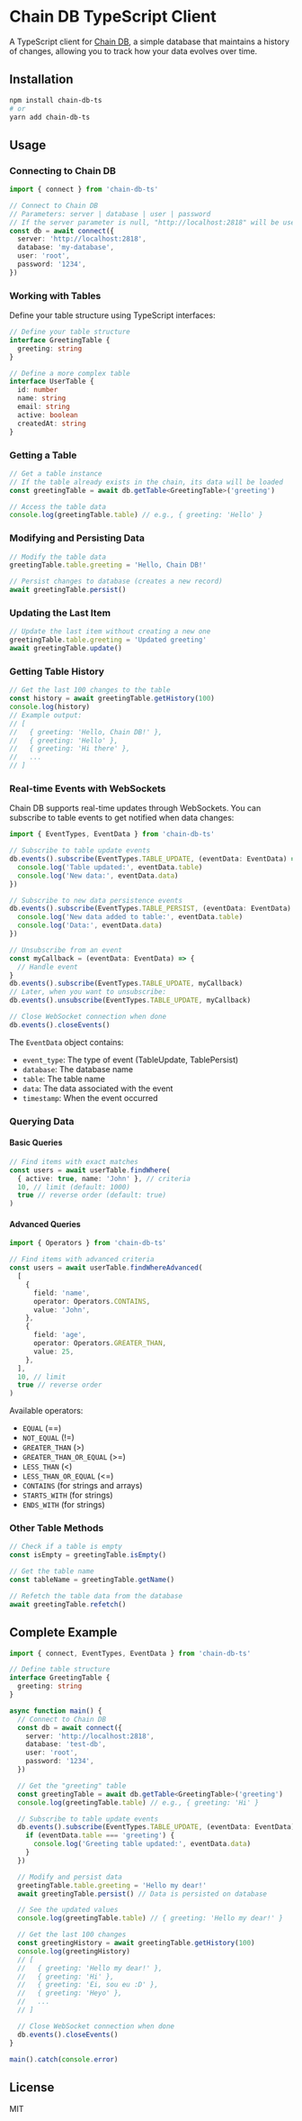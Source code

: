 # Chain DB TypeScript Client

A TypeScript client for [Chain DB](https://github.com/wpdas/chain-db), a simple database that maintains a history of changes, allowing you to track how your data evolves over time.

## Installation

```bash
npm install chain-db-ts
# or
yarn add chain-db-ts
```

## Usage

### Connecting to Chain DB

```typescript
import { connect } from 'chain-db-ts'

// Connect to Chain DB
// Parameters: server | database | user | password
// If the server parameter is null, "http://localhost:2818" will be used as default
const db = await connect({
  server: 'http://localhost:2818',
  database: 'my-database',
  user: 'root',
  password: '1234',
})
```

### Working with Tables

Define your table structure using TypeScript interfaces:

```typescript
// Define your table structure
interface GreetingTable {
  greeting: string
}

// Define a more complex table
interface UserTable {
  id: number
  name: string
  email: string
  active: boolean
  createdAt: string
}
```

### Getting a Table

```typescript
// Get a table instance
// If the table already exists in the chain, its data will be loaded
const greetingTable = await db.getTable<GreetingTable>('greeting')

// Access the table data
console.log(greetingTable.table) // e.g., { greeting: 'Hello' }
```

### Modifying and Persisting Data

```typescript
// Modify the table data
greetingTable.table.greeting = 'Hello, Chain DB!'

// Persist changes to database (creates a new record)
await greetingTable.persist()
```

### Updating the Last Item

```typescript
// Update the last item without creating a new one
greetingTable.table.greeting = 'Updated greeting'
await greetingTable.update()
```

### Getting Table History

```typescript
// Get the last 100 changes to the table
const history = await greetingTable.getHistory(100)
console.log(history)
// Example output:
// [
//   { greeting: 'Hello, Chain DB!' },
//   { greeting: 'Hello' },
//   { greeting: 'Hi there' },
//   ...
// ]
```

### Real-time Events with WebSockets

Chain DB supports real-time updates through WebSockets. You can subscribe to table events to get notified when data changes:

```typescript
import { EventTypes, EventData } from 'chain-db-ts'

// Subscribe to table update events
db.events().subscribe(EventTypes.TABLE_UPDATE, (eventData: EventData) => {
  console.log('Table updated:', eventData.table)
  console.log('New data:', eventData.data)
})

// Subscribe to new data persistence events
db.events().subscribe(EventTypes.TABLE_PERSIST, (eventData: EventData) => {
  console.log('New data added to table:', eventData.table)
  console.log('Data:', eventData.data)
})

// Unsubscribe from an event
const myCallback = (eventData: EventData) => {
  // Handle event
}
db.events().subscribe(EventTypes.TABLE_UPDATE, myCallback)
// Later, when you want to unsubscribe:
db.events().unsubscribe(EventTypes.TABLE_UPDATE, myCallback)

// Close WebSocket connection when done
db.events().closeEvents()
```

The `EventData` object contains:

- `event_type`: The type of event (TableUpdate, TablePersist)
- `database`: The database name
- `table`: The table name
- `data`: The data associated with the event
- `timestamp`: When the event occurred

### Querying Data

#### Basic Queries

```typescript
// Find items with exact matches
const users = await userTable.findWhere(
  { active: true, name: 'John' }, // criteria
  10, // limit (default: 1000)
  true // reverse order (default: true)
)
```

#### Advanced Queries

```typescript
import { Operators } from 'chain-db-ts'

// Find items with advanced criteria
const users = await userTable.findWhereAdvanced(
  [
    {
      field: 'name',
      operator: Operators.CONTAINS,
      value: 'John',
    },
    {
      field: 'age',
      operator: Operators.GREATER_THAN,
      value: 25,
    },
  ],
  10, // limit
  true // reverse order
)
```

Available operators:

- `EQUAL` (==)
- `NOT_EQUAL` (!=)
- `GREATER_THAN` (>)
- `GREATER_THAN_OR_EQUAL` (>=)
- `LESS_THAN` (<)
- `LESS_THAN_OR_EQUAL` (<=)
- `CONTAINS` (for strings and arrays)
- `STARTS_WITH` (for strings)
- `ENDS_WITH` (for strings)

### Other Table Methods

```typescript
// Check if a table is empty
const isEmpty = greetingTable.isEmpty()

// Get the table name
const tableName = greetingTable.getName()

// Refetch the table data from the database
await greetingTable.refetch()
```

## Complete Example

```typescript
import { connect, EventTypes, EventData } from 'chain-db-ts'

// Define table structure
interface GreetingTable {
  greeting: string
}

async function main() {
  // Connect to Chain DB
  const db = await connect({
    server: 'http://localhost:2818',
    database: 'test-db',
    user: 'root',
    password: '1234',
  })

  // Get the "greeting" table
  const greetingTable = await db.getTable<GreetingTable>('greeting')
  console.log(greetingTable.table) // e.g., { greeting: 'Hi' }

  // Subscribe to table update events
  db.events().subscribe(EventTypes.TABLE_UPDATE, (eventData: EventData) => {
    if (eventData.table === 'greeting') {
      console.log('Greeting table updated:', eventData.data)
    }
  })

  // Modify and persist data
  greetingTable.table.greeting = 'Hello my dear!'
  await greetingTable.persist() // Data is persisted on database

  // See the updated values
  console.log(greetingTable.table) // { greeting: 'Hello my dear!' }

  // Get the last 100 changes
  const greetingHistory = await greetingTable.getHistory(100)
  console.log(greetingHistory)
  // [
  //   { greeting: 'Hello my dear!' },
  //   { greeting: 'Hi' },
  //   { greeting: 'Ei, sou eu :D' },
  //   { greeting: 'Heyo' },
  //   ...
  // ]

  // Close WebSocket connection when done
  db.events().closeEvents()
}

main().catch(console.error)
```

## License

MIT
